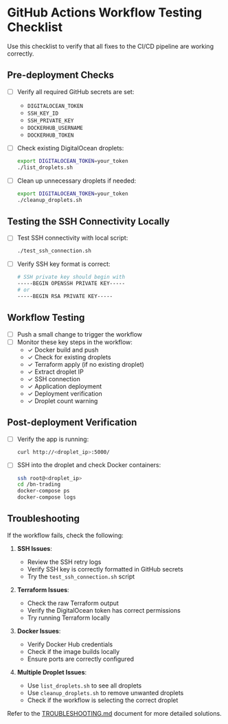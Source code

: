 # GitHub Actions Workflow Testing Checklist

Use this checklist to verify that all fixes to the CI/CD pipeline are working correctly.

## Pre-deployment Checks

- [ ] Verify all required GitHub secrets are set:
  - `DIGITALOCEAN_TOKEN`
  - `SSH_KEY_ID`
  - `SSH_PRIVATE_KEY` 
  - `DOCKERHUB_USERNAME`
  - `DOCKERHUB_TOKEN`

- [ ] Check existing DigitalOcean droplets:
  ```bash
  export DIGITALOCEAN_TOKEN=your_token
  ./list_droplets.sh
  ```

- [ ] Clean up unnecessary droplets if needed:
  ```bash
  export DIGITALOCEAN_TOKEN=your_token
  ./cleanup_droplets.sh
  ```

## Testing the SSH Connectivity Locally

- [ ] Test SSH connectivity with local script:
  ```bash
  ./test_ssh_connection.sh
  ```

- [ ] Verify SSH key format is correct:
  ```bash
  # SSH private key should begin with
  -----BEGIN OPENSSH PRIVATE KEY-----
  # or
  -----BEGIN RSA PRIVATE KEY-----
  ```

## Workflow Testing

- [ ] Push a small change to trigger the workflow
- [ ] Monitor these key steps in the workflow:
  - ✓ Docker build and push
  - ✓ Check for existing droplets
  - ✓ Terraform apply (if no existing droplet)
  - ✓ Extract droplet IP
  - ✓ SSH connection
  - ✓ Application deployment
  - ✓ Deployment verification
  - ✓ Droplet count warning

## Post-deployment Verification

- [ ] Verify the app is running:
  ```bash
  curl http://<droplet_ip>:5000/
  ```

- [ ] SSH into the droplet and check Docker containers:
  ```bash
  ssh root@<droplet_ip>
  cd /bn-trading
  docker-compose ps
  docker-compose logs
  ```

## Troubleshooting

If the workflow fails, check the following:

1. **SSH Issues**:
   - Review the SSH retry logs
   - Verify SSH key is correctly formatted in GitHub secrets
   - Try the `test_ssh_connection.sh` script

2. **Terraform Issues**:
   - Check the raw Terraform output
   - Verify the DigitalOcean token has correct permissions
   - Try running Terraform locally

3. **Docker Issues**:
   - Verify Docker Hub credentials
   - Check if the image builds locally
   - Ensure ports are correctly configured

4. **Multiple Droplet Issues**:
   - Use `list_droplets.sh` to see all droplets
   - Use `cleanup_droplets.sh` to remove unwanted droplets
   - Check if the workflow is selecting the correct droplet

Refer to the [TROUBLESHOOTING.md](docs/TROUBLESHOOTING.md) document for more detailed solutions.
